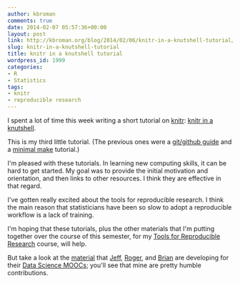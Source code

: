 ```yaml
---
author: kbroman
comments: true
date: 2014-02-07 05:57:36+00:00
layout: post
link: http://kbroman.org/blog/2014/02/06/knitr-in-a-knutshell-tutorial/
slug: knitr-in-a-knutshell-tutorial
title: knitr in a knutshell tutorial
wordpress_id: 1999
categories:
- R
- Statistics
tags:
- knitr
- reproducible research
---
```


I spent a lot of time this week writing a short tutorial on [knitr](http://yihui.name/knitr/): [knitr in a knutshell](http://kbroman.github.io/knitr_knutshell).

This is my third little tutorial. (The previous ones were a [git/github guide](http://kbroman.github.io/github_tutorial) and a [minimal make](http://kbroman.github.io/minimal_make) tutorial.)

I'm pleased with these tutorials. In learning new computing skills, it can be hard to get started. My goal was to provide the initial motivation and orientation, and then links to other resources. I think they are effective in that regard.

I've gotten really excited about the tools for reproducible research. I think the main reason that statisticians have been so slow to adopt a reproducible workflow is a lack of training.

I'm hoping that these tutorials, plus the other materials that I'm putting together over the course of this semester, for my [Tools for Reproducible Research](http://kbroman.github.io/Tools4RR) course, will help.

But take a look at the [material](https://github.com/DataScienceSpecialization/courses) that [Jeff](http://www.biostat.jhsph.edu/~jleek/), [Roger](http://www.biostat.jhsph.edu/~rpeng/), and [Brian](http://www.bcaffo.com/) are developing for their [Data Science MOOCs](http://simplystatistics.org/2014/01/21/the-johns-hopkins-data-science-specialization-on-coursera/); you'll see that mine are pretty humble contributions.
